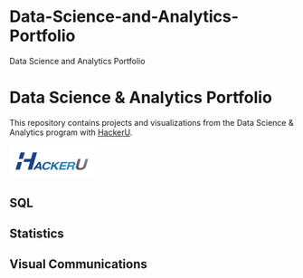 # Data-Science-and-Analytics-Portfolio
Data Science and Analytics Portfolio 
# Data Science & Analytics Portfolio
This repository contains projects and visualizations from the Data Science & Analytics program with [HackerU](https://hackerusa.com/).

<img src="https://github.com/wiazur/data-analytics-portfolio/blob/main/hackeru-logo.png" width="150"/>

## SQL

## Statistics

## Visual Communications
